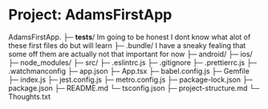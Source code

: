 # Project: AdamsFirstApp


AdamsFirstApp.
 ├─ __tests__/   Im going to be honest I dont know what alot of these first files do but will learn
 ├─ .bundle/     I have a sneaky fealing that some off them are actually not that important for now
 ├─ android/
 ├─ ios/
 ├─ node_modules/
 ├─ src/
 ├─ .eslintrc.js
 ├─ .gitignore
 ├─ .prettierrc.js
 ├─ .watchmanconfig
 ├─ app.json
 ├─ App.tsx
 ├─ babel.config.js
 ├─ Gemfile
 ├─ index.js
 ├─ jest.config.js
 ├─ metro.config.js
 ├─ package-lock.json
 ├─ package.json
 ├─ README.md
 └─ tsconfig.json
├─ project-structure.md
└─ Thoughts.txt

